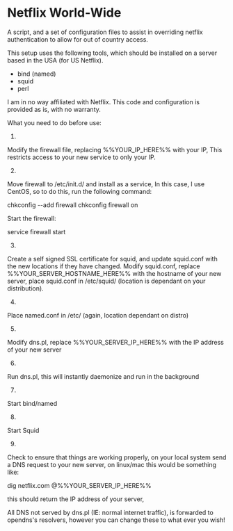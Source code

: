 Netflix World-Wide
=======

A script, and a set of configuration files to assist in overriding
netflix authentication to allow for out of country access.

This setup uses the following tools, which should be installed on
a server based in the USA (for US Netflix).

- bind (named)
- squid
- perl

I am in no way affiliated with Netflix.
This code and configuration is provided as is, with no warranty.

What you need to do before use:

1)

Modify the firewall file, replacing %%YOUR_IP_HERE%% with your IP,
This restricts access to your new service to only your IP.

2)

Move firewall to /etc/init.d/ and install as a service,
In this case, I use CentOS, so to do this, run the following command:

chkconfig --add firewall
chkconfig firewall on

Start the firewall:

service firewall start

3)

Create a self signed SSL certificate for squid, and update squid.conf with the new locations if they have changed.
Modify squid.conf, replace %%YOUR_SERVER_HOSTNAME_HERE%% with the hostname of your new server,
place squid.conf in /etc/squid/ (location is dependant on your distribution).

4)

Place named.conf in /etc/ (again, location dependant on distro)

5)

Modify dns.pl, replace %%YOUR_SERVER_IP_HERE%% with the IP address of your new server

6)

Run dns.pl, this will instantly daemonize and run in the background

7)

Start bind/named

8)

Start Squid

9)

Check to ensure that things are working properly, on your local system send a DNS request to your new server,
on linux/mac this would be something like:

dig netflix.com @%%YOUR_SERVER_IP_HERE%%

this should return the IP address of your server,

All DNS not served by dns.pl (IE: normal internet traffic), is forwarded to opendns's resolvers, however
you can change these to what ever you wish!
